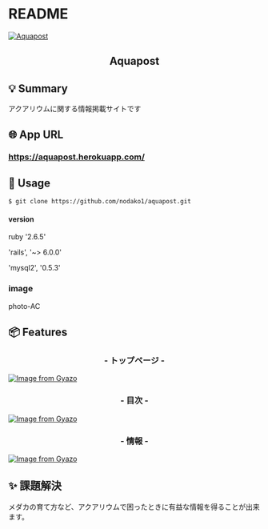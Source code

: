 # README

[![Aquapost](https://i.gyazo.com/7bbf7d9ff0cb22b9dc257e2826dcc68d.jpg)](https://gyazo.com/7bbf7d9ff0cb22b9dc257e2826dcc68d)

<h2 align="center">Aquapost</h2>


## 💡 Summary

アクアリウムに関する情報掲載サイトです

## 🌐 App URL

### **https://aquapost.herokuapp.com/** 

## 💬 Usage

`$ git clone https://github.com/nodako1/aquapost.git`


#### version

ruby '2.6.5'

'rails', '~> 6.0.0'

'mysql2', '0.5.3'

### image

photo-AC

## 📦 Features

<h3 align="center">- トップページ -</h3>


  [![Image from Gyazo](https://i.gyazo.com/7914a46a43fa11ebe25d7e11d1f12497.jpg)](https://gyazo.com/7914a46a43fa11ebe25d7e11d1f12497)


<h3 align="center">- 目次 -</h3>


[![Image from Gyazo](https://i.gyazo.com/254c0db7eebab1fcdbef77cd393562de.png)](https://gyazo.com/254c0db7eebab1fcdbef77cd393562de)


<h3 align="center">- 情報 -</h3>


[![Image from Gyazo](https://i.gyazo.com/1c296f49192ea875a4abd619de7985c6.png)](https://gyazo.com/1c296f49192ea875a4abd619de7985c6)


## ✨ 課題解決

メダカの育て方など、アクアリウムで困ったときに有益な情報を得ることが出来ます。
